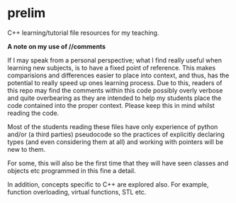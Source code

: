 # prelim

C++ learning/tutorial file resources for my teaching. 

**A note on my use of //comments** 

If I may speak from a personal perspective; what I find really useful when learning new subjects, is to have a fixed point of reference. This makes comparisions 
and differences easier to place into context, and thus, has the potential to really speed up ones learning process. Due to this, readers of this repo may find 
the comments within this code possibly overly verbose and quite overbearing as they are intended to help my students place the code contained into the 
proper context. Please keep this in mind whilst reading the code. 

Most of the students reading these files have only experience of python and/or (a third parties) pseudocode so the practices of explicitly declaring types 
(and even considering them at all) and working with pointers will be new to them. 

For some, this will also be the first time that they will have seen classes and objects etc programmed in this fine a detail. 

In addition, concepts specific to C++ are explored also. For example, function overloading, virtual functions, STL etc. 



